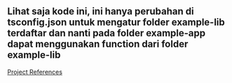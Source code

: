 ## Lihat saja kode ini, ini hanya perubahan di tsconfig.json untuk mengatur folder example-lib terdaftar dan nanti pada folder example-app dapat menggunakan function dari folder example-lib

[Project References](https://github.com/basarat/demo-project-references)
